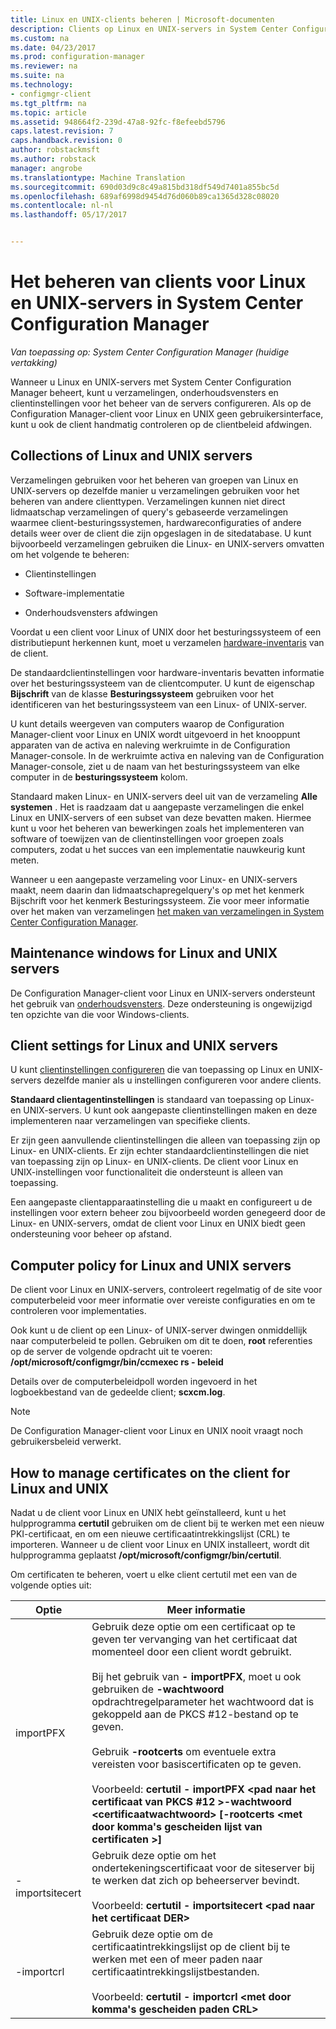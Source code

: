 ```yaml
---
title: Linux en UNIX-clients beheren | Microsoft-documenten
description: Clients op Linux en UNIX-servers in System Center Configuration Manager beheren.
ms.custom: na
ms.date: 04/23/2017
ms.prod: configuration-manager
ms.reviewer: na
ms.suite: na
ms.technology:
- configmgr-client
ms.tgt_pltfrm: na
ms.topic: article
ms.assetid: 948664f2-239d-47a8-92fc-f8efeebd5796
caps.latest.revision: 7
caps.handback.revision: 0
author: robstackmsft
ms.author: robstack
manager: angrobe
ms.translationtype: Machine Translation
ms.sourcegitcommit: 690d03d9c8c49a815bd318df549d7401a855bc5d
ms.openlocfilehash: 689af6998d9454d76d060b89ca1365d328c08020
ms.contentlocale: nl-nl
ms.lasthandoff: 05/17/2017


---
```

# <a name="how-to-manage-clients-for-linux-and-unix-servers-in-system-center-configuration-manager"></a>Het beheren van clients voor Linux en UNIX-servers in System Center Configuration Manager

*Van toepassing op: System Center Configuration Manager (huidige vertakking)*

Wanneer u Linux en UNIX-servers met System Center Configuration Manager beheert, kunt u verzamelingen, onderhoudsvensters en clientinstellingen voor het beheer van de servers configureren. Als op de Configuration Manager-client voor Linux en UNIX geen gebruikersinterface, kunt u ook de client handmatig controleren op de clientbeleid afdwingen.

##  <a name="BKMK_CollectionsforLnU"></a> Collections of Linux and UNIX servers  
 Verzamelingen gebruiken voor het beheren van groepen van Linux en UNIX-servers op dezelfde manier u verzamelingen gebruiken voor het beheren van andere clienttypen. Verzamelingen kunnen niet direct lidmaatschap verzamelingen of query's gebaseerde verzamelingen waarmee client-besturingssystemen, hardwareconfiguraties of andere details weer over de client die zijn opgeslagen in de sitedatabase. U kunt bijvoorbeeld verzamelingen gebruiken die Linux- en UNIX-servers omvatten om het volgende te beheren:  

-   Clientinstellingen  

-   Software-implementatie  

-   Onderhoudsvensters afdwingen  

 Voordat u een client voor Linux of UNIX door het besturingssysteem of een distributiepunt herkennen kunt, moet u verzamelen [hardware-inventaris](../../../core/clients/manage/inventory/hardware-inventory-for-linux-and-unix.md) van de client.  

 De standaardclientinstellingen voor hardware-inventaris bevatten informatie over het besturingssysteem van de clientcomputer. U kunt de eigenschap **Bijschrift** van de klasse **Besturingssysteem** gebruiken voor het identificeren van het besturingssysteem van een Linux- of UNIX-server.  

 U kunt details weergeven van computers waarop de Configuration Manager-client voor Linux en UNIX wordt uitgevoerd in het knooppunt apparaten van de activa en naleving werkruimte in de Configuration Manager-console. In de werkruimte activa en naleving van de Configuration Manager-console, ziet u de naam van het besturingssysteem van elke computer in de **besturingssysteem** kolom.  

 Standaard maken Linux- en UNIX-servers deel uit van de verzameling **Alle systemen** . Het is raadzaam dat u aangepaste verzamelingen die enkel Linux en UNIX-servers of een subset van deze bevatten maken. Hiermee kunt u voor het beheren van bewerkingen zoals het implementeren van software of toewijzen van de clientinstellingen voor groepen zoals computers, zodat u het succes van een implementatie nauwkeurig kunt meten.   

 Wanneer u een aangepaste verzameling voor Linux- en UNIX-servers maakt, neem daarin dan lidmaatschapregelquery's op met het kenmerk Bijschrift voor het kenmerk Besturingssysteem. Zie voor meer informatie over het maken van verzamelingen [het maken van verzamelingen in System Center Configuration Manager](../../../core/clients/manage/collections/create-collections.md).  

##  <a name="BKMK_MaintenanceWindowsforLnU"></a> Maintenance windows for Linux and UNIX servers  
 De Configuration Manager-client voor Linux en UNIX-servers ondersteunt het gebruik van [onderhoudsvensters](../../../core/clients/manage/collections/use-maintenance-windows.md). Deze ondersteuning is ongewijzigd ten opzichte van die voor Windows-clients.  

##  <a name="BKMK_ClientSettingsforLnU"></a> Client settings for Linux and UNIX servers  
 U kunt [clientinstellingen configureren](../../../core/clients/deploy/configure-client-settings.md) die van toepassing op Linux en UNIX-servers dezelfde manier als u instellingen configureren voor andere clients.  

 **Standaard clientagentinstellingen** is standaard van toepassing op Linux- en UNIX-servers. U kunt ook aangepaste clientinstellingen maken en deze implementeren naar verzamelingen van specifieke clients.  

 Er zijn geen aanvullende clientinstellingen die alleen van toepassing zijn op Linux- en UNIX-clients. Er zijn echter standaardclientinstellingen die niet van toepassing zijn op Linux- en UNIX-clients. De client voor Linux en UNIX-instellingen voor functionaliteit die ondersteunt is alleen van toepassing.  

 Een aangepaste clientapparaatinstelling die u maakt en configureert u de instellingen voor extern beheer zou bijvoorbeeld worden genegeerd door de Linux- en UNIX-servers, omdat de client voor Linux en UNIX biedt geen ondersteuning voor beheer op afstand.  

##  <a name="BKMK_PolicyforLnU"></a> Computer policy for Linux and UNIX servers  
 De client voor Linux en UNIX-servers, controleert regelmatig of de site voor computerbeleid voor meer informatie over vereiste configuraties en om te controleren voor implementaties.  

 Ook kunt u de client op een Linux- of UNIX-server dwingen onmiddellijk naar computerbeleid te pollen. Gebruiken om dit te doen, **root** referenties op de server de volgende opdracht uit te voeren: **/opt/microsoft/configmgr/bin/ccmexec rs - beleid**  

 Details over de computerbeleidpoll worden ingevoerd in het logboekbestand van de gedeelde client; **scxcm.log**.  

> [!NOTE]  
>  De Configuration Manager-client voor Linux en UNIX nooit vraagt noch gebruikersbeleid verwerkt.  

##  <a name="BKMK_ManageLinuxCerts"></a> How to manage certificates on the client for Linux and UNIX  
 Nadat u de client voor Linux en UNIX hebt geïnstalleerd, kunt u het hulpprogramma **certutil** gebruiken om de client bij te werken met een nieuw PKI-certificaat, en om een nieuwe certificaatintrekkingslijst (CRL) te importeren. Wanneer u de client voor Linux en UNIX installeert, wordt dit hulpprogramma geplaatst **/opt/microsoft/configmgr/bin/certutil**. 

 Om certificaten te beheren, voert u elke client certutil met een van de volgende opties uit:  

|Optie|Meer informatie|  
|------------|----------------------|  
|importPFX|Gebruik deze optie om een certificaat op te geven ter vervanging van het certificaat dat momenteel door een client wordt gebruikt.<br /><br /> Bij het gebruik van **- importPFX**, moet u ook gebruiken de **-wachtwoord** opdrachtregelparameter het wachtwoord dat is gekoppeld aan de PKCS #12-bestand op te geven.<br /><br /> Gebruik **-rootcerts** om eventuele extra vereisten voor basiscertificaten op te geven.<br /><br /> Voorbeeld: **certutil - importPFX &lt;pad naar het certificaat van PKCS #12 >-wachtwoord &lt;certificaatwachtwoord\> [-rootcerts &lt;met door komma's gescheiden lijst van certificaten >]**|  
|-importsitecert|Gebruik deze optie om het ondertekeningscertificaat voor de siteserver bij te werken dat zich op beheerserver bevindt.<br /><br /> Voorbeeld: **certutil - importsitecert &lt;pad naar het certificaat DER\>**|  
|-importcrl|Gebruik deze optie om de certificaatintrekkingslijst op de client bij te werken met een of meer paden naar certificaatintrekkingslijstbestanden.<br /><br /> Voorbeeld: **certutil - importcrl &lt;met door komma's gescheiden paden CRL\>**|  

